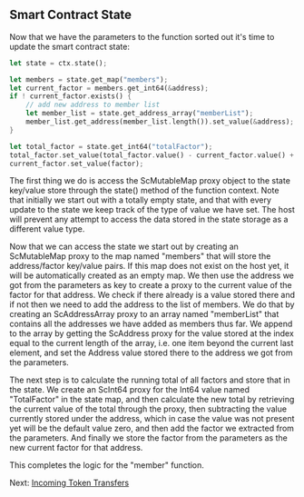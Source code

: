 ## Smart Contract State

Now that we have the parameters to the function sorted out it's time to update
the smart contract state:

```rust
let state = ctx.state();

let members = state.get_map("members");
let current_factor = members.get_int64(&address);
if ! current_factor.exists() {
    // add new address to member list
    let member_list = state.get_address_array("memberList");
    member_list.get_address(member_list.length()).set_value(&address);
}

let total_factor = state.get_int64("totalFactor");
total_factor.set_value(total_factor.value() - current_factor.value() + factor);
current_factor.set_value(factor);
```

The first thing we do is access the ScMutableMap proxy object to the state
key/value store through the state() method of the function context. Note that
initially we start out with a totally empty state, and that with every update to
the state we keep track of the type of value we have set. The host will prevent
any attempt to access the data stored in the state storage as a different value
type.

Now that we can access the state we start out by creating an ScMutableMap proxy
to the map named "members" that will store the address/factor key/value pairs.
If this map does not exist on the host yet, it will be automatically created as
an empty map. We then use the address we got from the parameters as key to
create a proxy to the current value of the factor for that address. We check if
there already is a value stored there and if not then we need to add the address
to the list of members. We do that by creating an ScAddressArray proxy to an
array named "memberList" that contains all the addresses we have added as
members thus far. We append to the array by getting the ScAddress proxy for the
value stored at the index equal to the current length of the array, i.e. one
item beyond the current last element, and set the Address value stored there to
the address we got from the parameters.

The next step is to calculate the running total of all factors and store that in
the state. We create an ScInt64 proxy for the Int64 value named
"TotalFactor" in the state map, and then calculate the new total by retrieving
the current value of the total through the proxy, then subtracting the value
currently stored under the address, which in case the value was not present yet
will be the default value zero, and then add the factor we extracted from the
parameters. And finally we store the factor from the parameters as the new
current factor for that address.

This completes the logic for the "member" function.

Next: [Incoming Token Transfers](Incoming.md)
